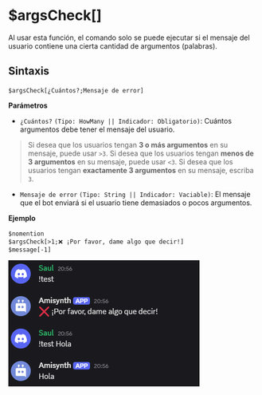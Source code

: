 # $argsCheck[]

Al usar esta función, el comando solo se puede ejecutar si el mensaje del usuario contiene una cierta cantidad de argumentos (palabras).

## Sintaxis
```
$argsCheck[¿Cuántos?;Mensaje de error]
```

**Parámetros**

- `¿Cuántos?` `(Tipo: HowMany || Indicador: Obligatorio)`: Cuántos argumentos debe tener el mensaje del usuario.
> Si desea que los usuarios tengan **3 o más argumentos** en su mensaje, puede usar `>3`. Si desea que los usuarios tengan **menos de 3 argumentos** en su mensaje, puede usar `<3`. Si desea que los usuarios tengan **exactamente 3 argumentos** en su mensaje, escriba `3`.

- `Mensaje de error` `(Tipo: String || Indicador: Vaciable)`: El mensaje que el bot enviará si el usuario tiene demasiados o pocos argumentos.

**Ejemplo**
```
$nomention
$argsCheck[>1;❌ ¡Por favor, dame algo que decir!]
$message[-1]
```

![alt text](image-79.png)